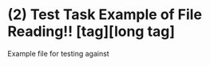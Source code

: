 (2) Test Task Example of File Reading!! [tag][long tag]
=======================================================

Example file for testing against
